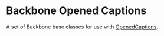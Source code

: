 Backbone Opened Captions
========================

A set of Backbone base classes for use with [OpenedCaptions](http://openedcaptions.com).